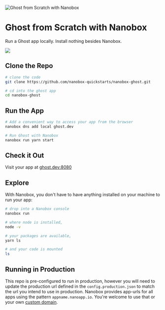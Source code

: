 ![Ghost from Scratch with Nanobox](https://guides.nanobox.io/assets/quickstart-icons/ghost.png)

# Ghost from Scratch with Nanobox

Run a Ghost app locally. Install nothing besides Nanobox.

<a href="https://nanobox.io/download"><img src="https://guides.nanobox.io/assets/quickstart-icons/download.png" /></a>


## Clone the Repo

```bash
# clone the code
git clone https://github.com/nanobox-quickstarts/nanobox-ghost.git

# cd into the ghost app
cd nanobox-ghost
```

## Run the App

```bash
# Add a convenient way to access your app from the browser
nanobox dns add local ghost.dev

# Run Ghost with Nanobox
nanobox run yarn start
```

## Check it Out

Visit your app at <a href="http://ghost.dev:8080" target="\_blank">ghost.dev:8080</a>

## Explore

With Nanobox, you don't have to have anything installed on your machine to run your app:

```bash
# drop into a Nanobox console
nanobox run

# where node is installed,
node -v

# your packages are available,
yarn ls

# and your code is mounted
ls
```

## Running in Production
This repo is pre-configured to run in production, however you will need to update the production url defined in the `config.production.json` to match the url you intend to use in production. Nanobox provides app-urls for all apps using the pattern `appname.nanoapp.io`. You're welcome to use that or your own [custom domain](https://docs.nanobox.io/domains-networking/custom-domains/).
